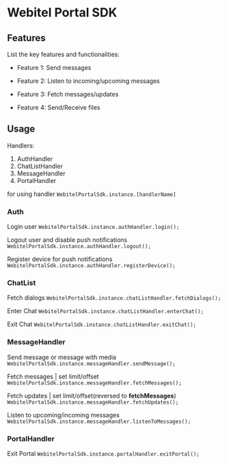 # Webitel Portal SDK

## Features

List the key features and functionalities:

- Feature 1: Send messages

- Feature 2: Listen to incoming/upcoming messages

- Feature 3: Fetch messages/updates

- Feature 4: Send/Receive files

## Usage

Handlers:

1. AuthHandler
2. ChatListHandler
3. MessageHandler
4. PortalHandler

for using handler `WebitelPortalSdk.instance.[handlerName]`

### Auth
Login user
`WebitelPortalSdk.instance.authHandler.login();`

Logout user and disable push notifications
`WebitelPortalSdk.instance.authHandler.logout();`

Register device for push notifications
`WebitelPortalSdk.instance.authHandler.registerDevice();`

### ChatList
Fetch dialogs
`WebitelPortalSdk.instance.chatListHandler.fetchDialogs();`

Enter Chat
`WebitelPortalSdk.instance.chatListHandler.enterChat();`

Exit Chat
`WebitelPortalSdk.instance.chatListHandler.exitChat();`

### MessageHandler
Send message or message with media
`WebitelPortalSdk.instance.messageHandler.sendMessage();`

Fetch messages | set limit/offset
`WebitelPortalSdk.instance.messageHandler.fetchMessages();`

Fetch updates | set limit/offset(reversed to **fetchMessages**)
`WebitelPortalSdk.instance.messageHandler.fetchUpdates();`

Listen to upcoming/incoming messages
`WebitelPortalSdk.instance.messageHandler.listenToMessages();`


### PortalHandler
Exit Portal
`WebitelPortalSdk.instance.portalHandler.exitPortal();`